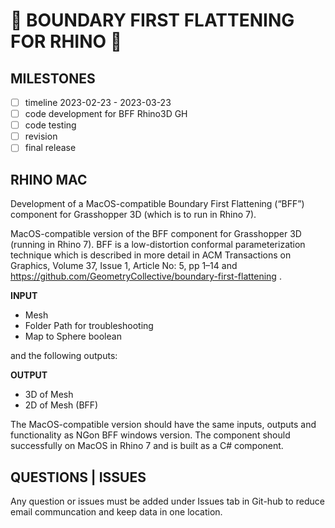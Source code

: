 # 🦏 BOUNDARY FIRST FLATTENING FOR RHINO 🦏

## MILESTONES

- [ ] timeline 2023-02-23 - 2023-03-23
- [ ] code development for BFF Rhino3D GH
- [ ] code testing
- [ ] revision
- [ ] final release

## RHINO MAC

Development of a MacOS-compatible Boundary First Flattening (“BFF”) component for Grasshopper 3D (which is to run in Rhino 7).

MacOS-compatible version of the BFF component for Grasshopper 3D (running in Rhino 7). BFF is a low-distortion conformal parameterization technique which is described in more detail in ACM Transactions on Graphics, Volume 37, Issue 1, Article No: 5, pp 1–14 and https://github.com/GeometryCollective/boundary-first-flattening .



**INPUT**
* Mesh
* Folder Path for troubleshooting
* Map to Sphere boolean

and the following outputs:

**OUTPUT**
* 3D of Mesh
* 2D of Mesh (BFF)

The MacOS-compatible version should have the same inputs, outputs and functionality as NGon BFF windows version. The component should  successfully on MacOS in Rhino 7 and is built as a C# component.

## QUESTIONS | ISSUES

Any question or issues must be added under Issues tab in Git-hub to reduce email communcation and keep data in one location.
